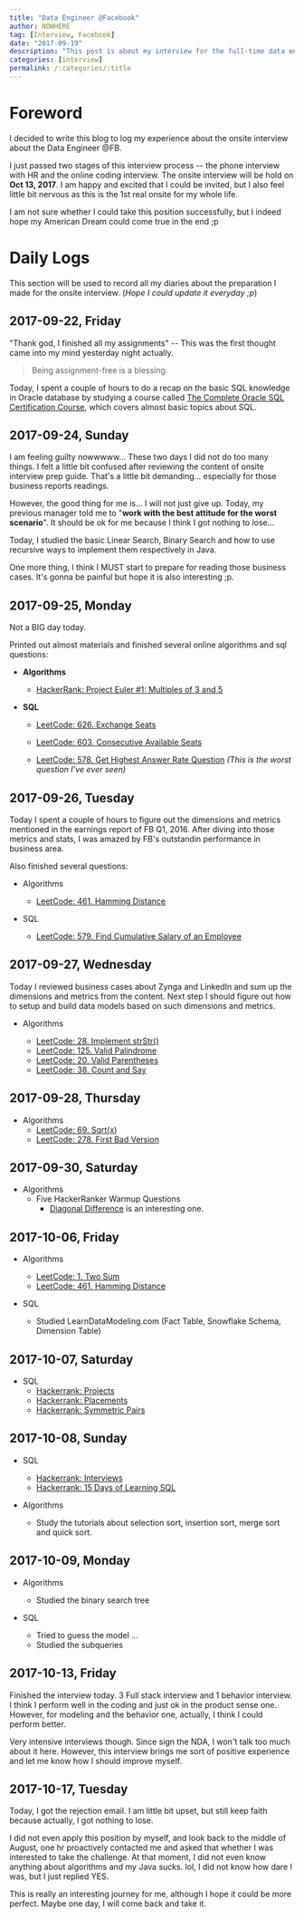```yaml
---
title: "Data Engineer @Facebook"
author: NOWHERE
tag: [Interview, Facebook]
date: "2017-09-19"
description: "This post is about my interview for the full-time data engineer @Facebook, SFO."
categories: [interview]
permalink: /:categories/:title
---
```

# Foreword

I decided to write this blog to log my experience about the onsite interview about the Data Engineer @FB.

I just passed two stages of this interview process -- the phone interview with HR and the online coding interview. The onsite interview will be hold on **Oct 13, 2017**. I am happy and excited that I could be invited, but I also feel little bit nervous as this is the 1st real onsite for my whole life.

I am not sure whether I could take this position successfully, but I indeed hope my American Dream could come true in the end ;p

# Daily Logs

This section will be used to record all my diaries about the preparation I made for the onsite interview. (*Hope I could update it everyday ;p*)

## 2017-09-22, Friday

"Thank god, I finished all my  assignments" -- This was the first thought came into my mind yesterday night actually.

> Being assignment-free is a blessing.

Today, I spent a couple of hours to do a recap on the basic SQL knowledge in Oracle database by studying a course called [The Complete Oracle SQL Certification Course](https://www.udemy.com/the-complete-oracle-sql-certification-course/learn/v4/overview), which covers almost basic topics about SQL.

## 2017-09-24, Sunday

I am feeling guilty nowwwww... These two days I did not do too many things. I felt a little bit confused after reviewing the content of onsite interview prep guide. That's a little bit demanding... especially for those business reports readings.

 However, the good thing for me is... I will not just give up. Today, my previous manager told me to "**work with the best attitude for the worst scenario**". It should be ok for me because I think I got nothing to lose...

 Today, I studied the basic Linear Search, Binary Search and how to use recursive ways to implement them respectively in Java.

 One more thing, I think I MUST start to prepare for reading those business cases. It's gonna be painful but hope it is also interesting ;p.

## 2017-09-25, Monday

Not a BIG day today.

Printed out almost materials and finished several online algorithms and sql questions:

- **Algorithms**

  - [HackerRank: Project Euler #1: Multiples of 3 and 5](https://www.hackerrank.com/contests/projecteuler/challenges/euler001/copy-from/1303396711)


- **SQL**

  - [LeetCode: 626. Exchange Seats](https://leetcode.com/problems/exchange-seats/description/)

  - [LeetCode: 603. Consecutive Available Seats](https://leetcode.com/problems/consecutive-available-seats/description/)

  - [LeetCode: 578. Get Highest Answer Rate Question](https://leetcode.com/problems/get-highest-answer-rate-question/description/) *(This is the worst question I've ever seen)*

## 2017-09-26, Tuesday

Today I spent a couple of hours to figure out the dimensions and metrics mentioned in the earnings report of FB Q1, 2016. After diving into those metrics and stats, I was amazed by FB's outstandin performance in business area.

Also finished several questions:

- Algorithms

  - [LeetCode: 461. Hamming Distance](https://leetcode.com/problems/hamming-distance/description/)

- SQL

  - [LeetCode: 579. Find Cumulative Salary of an Employee](https://leetcode.com/problems/find-cumulative-salary-of-an-employee/description/)

## 2017-09-27, Wednesday

Today I reviewed business cases about Zynga and LinkedIn and sum up the dimensions and metrics from the content. Next step I should figure out how to setup and build data models based on such dimensions and metrics.

- Algorithms

  - [LeetCode: 28. Implement strStr()](https://leetcode.com/problems/implement-strstr/description/)
  - [LeetCode: 125. Valid Palindrome](https://leetcode.com/problems/valid-palindrome/description/)
  - [LeetCode: 20. Valid Parentheses](https://leetcode.com/problems/valid-parentheses/description/)
  - [LeetCode: 38. Count and Say](https://leetcode.com/problems/count-and-say/description/)

## 2017-09-28, Thursday

- Algorithms
  - [LeetCode: 69. Sqrt(x)](https://leetcode.com/problems/sqrtx/description/)
  - [LeetCode: 278. First Bad Version](https://leetcode.com/problems/first-bad-version/description/)

## 2017-09-30, Saturday

- Algorithms
  - Five HackerRanker Warmup Questions
    - [Diagonal Difference](https://www.hackerrank.com/challenges/diagonal-difference) is an interesting one.

## 2017-10-06, Friday

- Algorithms
  - [LeetCode: 1. Two Sum](https://leetcode.com/problems/two-sum/description/)
  - [LeetCode: 461. Hamming Distance](https://leetcode.com/problems/hamming-distance/description/)

- SQL
  - Studied LearnDataModeling.com (Fact Table, Snowflake Schema, Dimension Table)

## 2017-10-07, Saturday

- SQL
  - [Hackerrank: Projects](https://www.hackerrank.com/challenges/projects)
  - [Hackerrank: Placements](https://www.hackerrank.com/challenges/placements)
  - [Hackerrank: Symmetric Pairs](https://www.hackerrank.com/challenges/symmetric-pairs)

## 2017-10-08, Sunday

- SQL
  - [Hackerrank: Interviews](https://www.hackerrank.com/challenges/interviews)
  - [Hackerrank: 15 Days of Learning SQL](https://www.hackerrank.com/challenges/15-days-of-learning-sql)

- Algorithms
  - Study the tutorials about selection sort, insertion sort, merge sort and quick sort.

## 2017-10-09, Monday

- Algorithms
  - Studied the binary search tree

- SQL
  - Tried to guess the model ...
  - Studied the subqueries

## 2017-10-13, Friday

Finished the interview today. 3 Full stack interview and 1 behavior interview. I think I perform well in the coding and just ok in the product sense one. However, for modeling and the behavior one, actually, I think I could perform better.

Very intensive interviews though. Since sign the NDA, I won't talk too much about it here. However, this interview brings me sort of positive experience and let me know how I should improve myself.

## 2017-10-17, Tuesday

Today, I got the rejection email. I am little bit upset, but still keep faith because actually, I got nothing to lose.

I did not even apply this position by myself, and look back to the middle of August, one hr proactively contacted me and asked that whether I was interested to take the challenge. At that moment, I did not even know anything about algorithms and my Java sucks. lol, I did not know how dare I was, but I just replied YES.

This is really an interesting journey for me, although I hope it could be more perfect. Maybe one day, I will come back and take it.